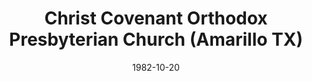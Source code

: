 ---
date: &id001 1982-10-20
end_date: null
location:
  address: 7801 West 34th Street
  city: Amarillo
  state: TX
minister:
- end: 1987-01-01
  name: John Hilbelink
  start: 1982-10-20
  type: Pastor
- end: 1991-01-01
  name: K. Scott Oliphint
  start: 1987-01-01
  type: Pastor
- end: 2014-01-01
  name: David Brack
  start: 1993-01-01
  type: Pastor
- end: null
  name: Jeremy Boothby
  start: 2014-01-01
  type: Pastor
- end: 2010-01-01
  name: Andrew Moody
  start: 2006-01-01
  type: Pastor
ministers:
- John Hilbelink
- K. Scott Oliphint
- David Brack
- Jeremy Boothby
- Andrew Moody
name: Christ Covenant Orthodox Presbyterian Church
names:
- end: 1990-01-01
  name: Grace Orthodox Presbyterian Church
  start: 1982-10-20
- end: null
  name: Christ Covenant Orthodox Presbyterian Church
  start: 1990-01-01
origination_date: *id001
raw_data: 'TX Amarillo

  Christ Covenant Orthodox Presbyterian Church  (October 20, 1982- )

  (called Grace Orthodox Presbyterian Church, 1982-90)

  7801 West 34th Street

  Pastors: John Hilbelink, 1982-87

  K. Scott Oliphint, 1987-91

  David Brack, 1993-2014

  Jeremy Boothby, 2014-

  Assoc. Pastor: K. Scott Oliphint, 1985-87

  Co-Pastor: Andrew Moody, 2006-10

  '
received_from: null
states:
- TX
status:
  active: true
  end_date: null
  reason: null
  received_from: null
  withdrawal_to: null
title: Christ Covenant Orthodox Presbyterian Church (Amarillo TX)
year_established:
- 1982

---